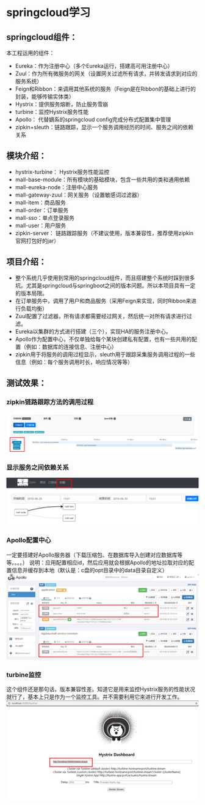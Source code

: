 # springcloud学习

## springcloud组件：
本工程运用的组件：
- Eureka：作为注册中心（多个Eureka运行，搭建高可用注册中心）
- Zuul：作为所有微服务的网关（设置网关过滤所有请求，并转发请求到对应的服务系统）
- Feign和Ribbon：来调用其他系统的服务（Feign是在Ribbon的基础上进行的封装，能够传输实体类）
- Hystrix：提供服务熔断，防止服务雪崩
- turbine：监控Hystrix服务性能
- Apollo： 代替嫡系的springcloud config完成分布式配置集中管理
- zipkin+sleuth：链路跟踪，显示一个服务调用经历的时间、服务之间的依赖关系

## 模块介绍：
- hystrix-turbine： Hystrix服务性能监控
- mall-base-module：所有模块的基础模块，包含一些共用的类和通用依赖
- mall-eureka-node：注册中心服务
- mall-gateway-zuul：网关服务（设置敏感词过滤器）
- mall-item：商品服务
- mall-order：订单服务
- mall-sso：单点登录服务 
- mall-user：用户服务
- zipkin-server： 链路跟踪服务（不建议使用，版本兼容性，推荐使用zipkin官网打包好的jar）

## 项目介绍：
- 整个系统几乎使用到常用的springcloud组件，而且搭建整个系统时踩到很多坑。尤其是springcloud与springboot之间的版本问题。所以本项目具有一定的版本局限。
- 在订单服务中，调用了用户和商品服务（采用Feign来实现，同时Ribbon来进行负载均衡）
- Zuul配置了过滤器，所有请求都需要经过网关，然后统一对所有请求进行过滤。
- Eureka以集群的方式进行搭建（三个），实现HA的服务注册中心。
- Apollo作为配置中心，不仅单独给每个某块创建私有配置，也有一些共用的配置（例如：数据库的连接信息、注册中心）
- zipkin用于将服务的调用过程显示，sleuth用于跟踪采集服务调用过程的一些信息（例如：每个服务调用时长，响应情况等等）

## 测试效果：
### zipkin链路跟踪方法的调用过程
![zipkin链路跟踪](./image/zipkin.png)

### 显示服务之间依赖关系
![服务之间的依赖关系](./image/showdependence.png)

### Apollo配置中心
一定要搭建好Apollo服务器（下载压缩包、在数据库导入创建对应数据库等等。。。。）
说明：应用配置相应id，然后应用就会根据Apollo的地址拉取对应的配置信息并缓存到本地（默认是：c盘的opt目录中的data目录自定义）
![Apollo配置中心](./image/Apollo.png)

### turbine监控
这个组件还是那句话，版本兼容性差。知道它是用来监控Hystrix服务的性能状况就行了，基本上只是作为一个监控工具。并不需要利用它来进行开发工作。
![](./image/turbine.png)
